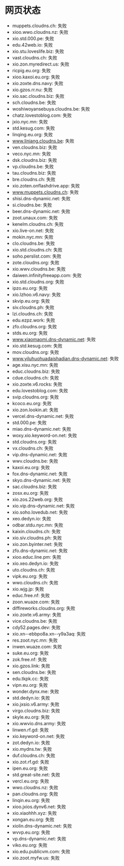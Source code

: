# 网页状态
- muppets.cloudns.ch: 失败
- xioo.wwo.cloudns.nz: 失败
- xio.std.000.pe: 失败
- edu.42web.io: 失败
- xio.stu.loveslife.biz: 失败
- vast.cloudns.ch: 失败
- xio.zon.myredirect.us: 失败
- ricpig.eu.org: 失败
- xioo.kaxoi.eu.org: 失败
- xio.zoxte.dns.navy: 失败
- xio.gzos.rr.nu: 失败
- xio.sac.cloudns.biz: 失败
- sch.cloudns.be: 失败
- woshiwoyansebuya.cloudns.be: 失败
- chatz.lovestoblog.com: 失败
- jxio.nyc.mn: 失败
- std.kesug.com: 失败
- linqing.eu.org: 失败
- www.liniang.cloudns.be: 失败
- ven.cloudns.biz: 失败
- veco.nyc.mn: 失败
- dsk.cloudns.biz: 失败
- vp.cloudns.be: 失败
- tau.cloudns.biz: 失败
- bre.cloudns.ch: 失败
- xio.zoten.onflashdrive.app: 失败
- www.muppets.cloudns.ch: 失败
- shisi.dns-dynamic.net: 失败
- si.cloudns.be: 失败
- beer.dns-dynamic.net: 失败
- zoot.unaux.com: 失败
- kenelm.cloudns.ch: 失败
- xio.live-on.net: 失败
- mokin.nyc.mn: 失败
- clo.cloudns.be: 失败
- xio.std.cloudns.ch: 失败
- soho.perslist.com: 失败
- zote.cloudns.org: 失败
- xio.wwv.cloudns.be: 失败
- daiwen.infinityfreeapp.com: 失败
- xio.std.cloudns.org: 失败
- ipzo.eu.org: 失败
- xio.lzhoo.v6.navy: 失败
- skvip.eu.org: 失败
- siv.cloudns.ph: 失败
- lzi.cloudns.ch: 失败
- edu.ezpz.work: 失败
- zfo.cloudns.org: 失败
- stds.eu.org: 失败
- www.xiaomaomi.dns-dynamic.net: 失败
- xio.std.kesug.com: 失败
- mov.cloudns.org: 失败
- www.yiluhuohuadaishadian.dns-dynamic.net: 失败
- age.xisu.nyc.mn: 失败
- educ.cloudns.biz: 失败
- cdue.cloudns.ch: 失败
- xio.zoxte.v6.rocks: 失败
- edu.lovestoblog.com: 失败
- svip.cloudns.org: 失败
- kcoco.eu.org: 失败
- xio.zon.lookin.at: 失败
- vercel.dns-dynamic.net: 失败
- std.000.pe: 失败
- miao.dns-dynamic.net: 失败
- woxy.xio.keyword-on.net: 失败
- std.cloudns.org: 失败
- vx.cloudns.ch: 失败
- vip.dns-dynamic.net: 失败
- wwv.cloudns.be: 失败
- kaxoi.eu.org: 失败
- fox.dns-dynamic.net: 失败
- skyo.dns-dynamic.net: 失败
- sac.cloudns.biz: 失败
- zosx.eu.org: 失败
- xio.zos.22web.org: 失败
- xio.vip.dns-dynamic.net: 失败
- xio.soho.lovedub.net: 失败
- xeo.dedyn.io: 失败
- odbar.stdu.nyc.mn: 失败
- kaixin.cloudns.ch: 失败
- xio.siv.cloudns.ph: 失败
- xio.zon.byinter.net: 失败
- zfo.dns-dynamic.net: 失败
- xioo.educ.line.pm: 失败
- xio.xeo.dedyn.io: 失败
- uto.cloudns.ch: 失败
- vipk.eu.org: 失败
- wwo.cloudns.ch: 失败
- xio.wjg.jp: 失败
- educ.free.nf: 失败
- zoon.wuaze.com: 失败
- diffireworks.cloudns.org: 失败
- xio.zoxte.v6.army: 失败
- vice.cloudns.be: 失败
- cdy52.pages.dev: 失败
- xio.xn--ebbpo8a.xn--y9a3aq: 失败
- res.zoot.nyc.mn: 失败
- inwen.wuaze.com: 失败
- suke.eu.org: 失败
- zok.free.nf: 失败
- xio.gzos.link: 失败
- sen.cloudns.be: 失败
- edu.tkpk.cc: 失败
- vipn.eu.org: 失败
- wonder.dynx.me: 失败
- std.dedyn.io: 失败
- xio.jxsio.v6.army: 失败
- virgo.cloudns.biz: 失败
- skyle.eu.org: 失败
- xio.wwvio.dns.army: 失败
- linwen.rf.gd: 失败
- xio.keyword-on.net: 失败
- zot.dedyn.io: 失败
- xio.mydns.tw: 失败
- duf.cloudns.ch: 失败
- xio.zot.rf.gd: 失败
- ipen.eu.org: 失败
- std.great-site.net: 失败
- vercl.eu.org: 失败
- wwo.cloudns.nz: 失败
- pan.cloudns.org: 失败
- linqin.eu.org: 失败
- xioo.jxios.dynv6.net: 失败
- xio.xiaohhh.xyz: 失败
- xongan.eu.org: 失败
- xiolin.dns-dynamic.net: 失败
- wvvp.eu.org: 失败
- vp.dns-dynamic.net: 失败
- viko.eu.org: 失败
- xio.edu.publicvm.com: 失败
- xio.zoot.myfw.us: 失败
